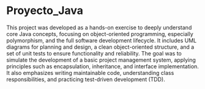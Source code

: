 # Proyecto_Java

This project was developed as a hands-on exercise to deeply understand core Java concepts, focusing on object-oriented programming, especially polymorphism, and the full software development lifecycle. It includes UML diagrams for planning and design, a clean object-oriented structure, and a set of unit tests to ensure functionality and reliability. The goal was to simulate the development of a basic project management system, applying principles such as encapsulation, inheritance, and interface implementation. It also emphasizes writing maintainable code, understanding class responsibilities, and practicing test-driven development (TDD).
